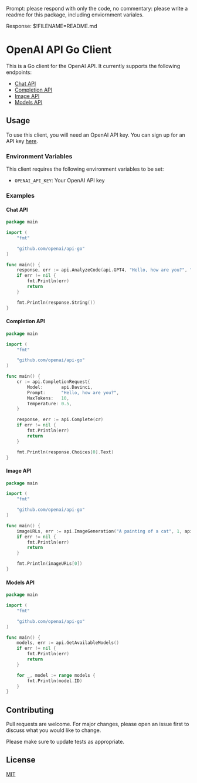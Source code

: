 Prompt: please respond with only the code, no commentary: please write a readme for this package, including enviornment variales. 

Response:
$!FILENAME=README.md
# OpenAI API Go Client

This is a Go client for the OpenAI API. It currently supports the following endpoints:

- [Chat API](https://beta.openai.com/docs/api-reference/chat)
- [Completion API](https://beta.openai.com/docs/api-reference/completions)
- [Image API](https://beta.openai.com/docs/api-reference/images)
- [Models API](https://beta.openai.com/docs/api-reference/models)

## Usage

To use this client, you will need an OpenAI API key. You can sign up for an API key [here](https://beta.openai.com/signup/).

### Environment Variables

This client requires the following environment variables to be set:

- `OPENAI_API_KEY`: Your OpenAI API key

### Examples

#### Chat API

```go
package main

import (
	"fmt"

	"github.com/openai/api-go"
)

func main() {
	response, err := api.AnalyzeCode(api.GPT4, "Hello, how are you?", "", 0.5)
	if err != nil {
		fmt.Println(err)
		return
	}

	fmt.Println(response.String())
}
```

#### Completion API

```go
package main

import (
	"fmt"

	"github.com/openai/api-go"
)

func main() {
	cr := api.CompletionRequest{
		Model:       api.Davinci,
		Prompt:      "Hello, how are you?",
		MaxTokens:   10,
		Temperature: 0.5,
	}

	response, err := api.Complete(cr)
	if err != nil {
		fmt.Println(err)
		return
	}

	fmt.Println(response.Choices[0].Text)
}
```

#### Image API

```go
package main

import (
	"fmt"

	"github.com/openai/api-go"
)

func main() {
	imageURLs, err := api.ImageGeneration("A painting of a cat", 1, api.ImageSize256)
	if err != nil {
		fmt.Println(err)
		return
	}

	fmt.Println(imageURLs[0])
}
```

#### Models API

```go
package main

import (
	"fmt"

	"github.com/openai/api-go"
)

func main() {
	models, err := api.GetAvailableModels()
	if err != nil {
		fmt.Println(err)
		return
	}

	for _, model := range models {
		fmt.Println(model.ID)
	}
}
```

## Contributing

Pull requests are welcome. For major changes, please open an issue first to discuss what you would like to change.

Please make sure to update tests as appropriate.

## License

[MIT](https://choosealicense.com/licenses/mit/)